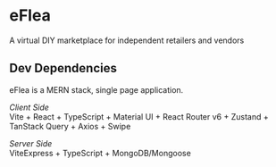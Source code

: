 # eFlea

A virtual DIY marketplace for independent retailers and vendors

## Dev Dependencies

eFlea is a MERN stack, single page application.

_Client Side_\
Vite + React + TypeScript + Material UI + React Router v6 + Zustand + TanStack Query + Axios + Swipe

_Server Side_\
ViteExpress + TypeScript + MongoDB/Mongoose
